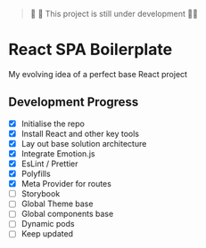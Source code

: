 > :rotating_light: :rotating_light: This project is still under development :rotating_light::rotating_light:

# React SPA Boilerplate
My evolving idea of a perfect base React project

## Development Progress
- [x] Initialise the repo
- [x] Install React and other key tools
- [x] Lay out base solution architecture
- [x] Integrate Emotion.js
- [x] EsLint / Prettier
- [x] Polyfills
- [x] Meta Provider for routes
- [ ] Storybook
- [ ] Global Theme base
- [ ] Global components base
- [ ] Dynamic pods
- [ ] Keep updated
